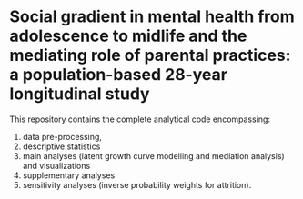 # Social gradient in mental health from adolescence to midlife and the mediating role of parental practices: a population-based 28-year longitudinal study

This repository contains the complete analytical code encompassing:
1) data pre-processing,
2) descriptive statistics
3) main analyses (latent growth curve modelling and mediation analysis) and visualizations
4) supplementary analyses
5) sensitivity analyses (inverse probability weights for attrition). 
